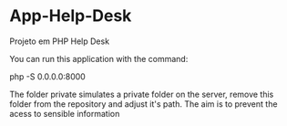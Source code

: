 # App-Help-Desk
Projeto em PHP Help Desk


You can run this application with the command:

  php -S 0.0.0.0:8000
  
The folder private simulates a private folder on the server, remove this folder from the repository and adjust it's path. The aim is to prevent the acess to sensible information 
